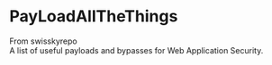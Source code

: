 # PayLoadAllTheThings  
From swisskyrepo  
A list of useful payloads and bypasses for Web Application Security.
